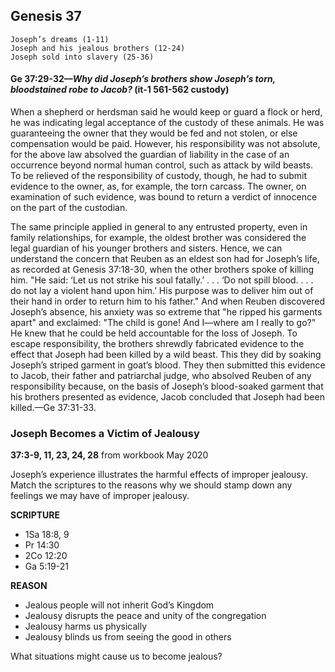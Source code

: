 ## Genesis 37

```
Joseph’s dreams (1-11)
Joseph and his jealous brothers (12-24)
Joseph sold into slavery (25-36)
```

#### Ge 37:29-32​—*Why did Joseph’s brothers show Joseph’s torn, bloodstained robe to Jacob?* (it-1 561-562 custody)

When a shepherd or herdsman said he would keep or guard a flock or herd, he was indicating legal acceptance of the custody of these animals. He was guaranteeing the owner that they would be fed and not stolen, or else compensation would be paid. However, his responsibility was not absolute, for the above law absolved the guardian of liability in the case of an occurrence beyond normal human control, such as attack by wild beasts. To be relieved of the responsibility of custody, though, he had to submit evidence to the owner, as, for example, the torn carcass. The owner, on examination of such evidence, was bound to return a verdict of innocence on the part of the custodian.

The same principle applied in general to any entrusted property, even in family relationships, for example, the oldest brother was considered the legal guardian of his younger brothers and sisters. Hence, we can understand the concern that Reuben as an eldest son had for Joseph’s life, as recorded at Genesis 37:18-30, when the other brothers spoke of killing him. "He said: ‘Let us not strike his soul fatally.’ . . . ‘Do not spill blood. . . . do not lay a violent hand upon him.’ His purpose was to deliver him out of their hand in order to return him to his father." And when Reuben discovered Joseph’s absence, his anxiety was so extreme that "he ripped his garments apart" and exclaimed: "The child is gone! And I​—where am I really to go?" He knew that he could be held accountable for the loss of Joseph. To escape responsibility, the brothers shrewdly fabricated evidence to the effect that Joseph had been killed by a wild beast. This they did by soaking Joseph’s striped garment in goat’s blood. They then submitted this evidence to Jacob, their father and patriarchal judge, who absolved Reuben of any responsibility because, on the basis of Joseph’s blood-soaked garment that his brothers presented as evidence, Jacob concluded that Joseph had been killed.​—Ge 37:31-33.

### Joseph Becomes a Victim of Jealousy

**37:3-9, 11, 23, 24, 28** from workbook May 2020

Joseph’s experience illustrates the harmful effects of improper jealousy. Match the scriptures to the reasons why we should stamp down any feelings we may have of improper jealousy.

**SCRIPTURE**

- 1Sa 18:8, 9
- Pr 14:30
- 2Co 12:20
- Ga 5:19-21

**REASON**

- Jealous people will not inherit God’s Kingdom
- Jealousy disrupts the peace and unity of the congregation
- Jealousy harms us physically
- Jealousy blinds us from seeing the good in others

What situations might cause us to become jealous?
